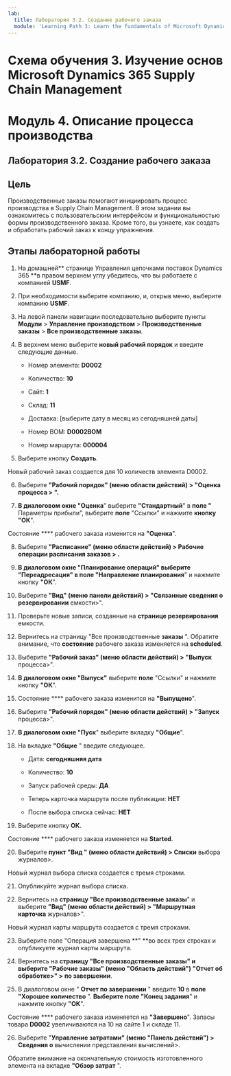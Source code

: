```yaml
---
lab:
  title: Лаборатория 3.2. Создание рабочего заказа
  module: 'Learning Path 3: Learn the fundamentals of Microsoft Dynamics 365 Supply Chain Management'
---
```


# Схема обучения 3. Изучение основ Microsoft Dynamics 365 Supply Chain Management
# Модуль 4. Описание процесса производства

## Лаборатория 3.2. Создание рабочего заказа

## Цель

Производственные заказы помогают инициировать процесс производства в Supply Chain Management. В этом задании вы ознакомитесь с пользовательским интерфейсом и функциональностью формы производственного заказа. Кроме того, вы узнаете, как создать и обработать рабочий заказ к концу упражнения.

## Этапы лабораторной работы

1. На домашней** странице Управления цепочками поставок Dynamics 365 **в правом верхнем углу убедитесь, что вы работаете с компанией **USMF**.

2. При необходимости выберите компанию, и, открыв меню, выберите компанию **USMF**.

3. На левой панели навигации последовательно выберите пункты **Модули** > **Управление производством** > **Производственные заказы** > **Все производственные заказы**.

4. В верхнем меню выберите **новый рабочий порядок** и введите следующие данные.

    - Номер элемента: **D0002**

    - Количество: **10**

    - Сайт: **1**

    - Склад: **11**

    - Доставка: [выберите дату в месяц из сегодняшней даты]

    - Номер BOM: **D0002BOM**

    - Номер маршрута: **000004**

5. Выберите кнопку **Создать**.

Новый рабочий заказ создается для 10 количеств элемента D0002.

6. Выберите **"Рабочий порядок" (меню области действий) &gt; "Оценка процесса &gt; ".**

7. **В диалоговом окне "Оценка**" выберите **"Стандартный**" в **поле "** Параметры прибыли", выберите **поле** "Ссылки" и нажмите **кнопку "ОК**".

Состояние **** рабочего заказа изменится на **"Оценка**".

8. Выберите **"Расписание" (меню области действий) &gt; Рабочие операции расписания заказов &gt; .**

9. **В диалоговом окне "Планирование операций" выберите **"Переадресация"** в **поле "Направление** планирования**" и нажмите кнопку **"ОК**".

10. Выберите **"Вид" (меню панели действий) &gt; "Связанные сведения о резервировании** емкости&gt;".

11. Проверьте новые записи, созданные на **странице резервирования** емкости.

12. Вернитесь на страницу "Все производственные **заказы** ". Обратите внимание, что **состояние** рабочего заказа изменяется на **scheduled**.

13. Выберите **"Рабочий заказ" (меню области действий) &gt; "Выпуск** процесса&gt;".

14. **В диалоговом окне "Выпуск"** выберите **поле** "Ссылки" и нажмите кнопку **"ОК**".

15. Состояние **** рабочего заказа изменится на **"Выпущено**".

16. Выберите **"Рабочий порядок" (меню области действий) &gt; "Запуск** процесса&gt;".

17. **В диалоговом окне "Пуск**" выберите вкладку **"Общие**".

18. На вкладке **"Общие** " введите следующее.

    - Дата: **сегодняшняя дата**

    - Количество: **10**

    - Запуск рабочей среды: **ДА**

    - Теперь карточка маршрута после публикации: **НЕТ**

    - После выбора списка сейчас: **НЕТ**

19. Выберите кнопку **ОК**.

Состояние **** рабочего заказа изменяется на **Started**.

20. Выберите **пункт "Вид " (меню области действий) &gt; Списки** выбора журналов&gt;.

Новый журнал выбора списка создается с тремя строками.

21. Опубликуйте журнал выбора списка.

22. Вернитесь на **страницу "Все производственные заказы**" и выберите **"Вид" (меню области действий) &gt; "Маршрутная карточка** журналов&gt;".

Новый журнал карты маршрута создается с тремя строками.

23. Выберите поле "Операция завершена **" **во всех трех строках и опубликуете журнал карты маршрута.

24. Вернитесь на **страницу "Все производственные заказы" и выберите **"Рабочие заказы**" (меню "Область действий") "Отчет об обработке&gt;" &gt; по завершении**.

25. В диалоговом окне " **Отчет по завершении** " введите **10** в **поле "Хорошее количество** ". **Выберите поле "Конец задания**" и нажмите кнопку **"ОК**".

Состояние **** рабочего заказа изменяется на **"Завершено**". Запасы товара **D0002** увеличиваются на 10 на сайте 1 и складе 11.

26. Выберите "**Управление затратами" (меню "Панель действий") &gt; Сведения о** вычислении представления вычислений&gt;.

Обратите внимание на окончательную стоимость изготовленного элемента на вкладке **"Обзор затрат** ".

 
